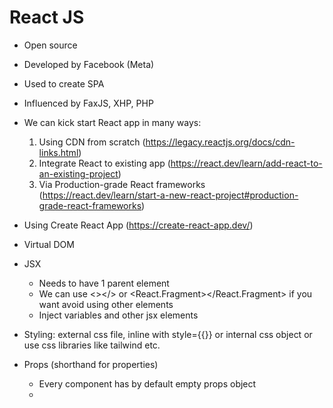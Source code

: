 # React JS

- Open source
- Developed by Facebook (Meta)
- Used to create SPA
- Influenced by FaxJS, XHP, PHP
- We can kick start React app in many ways:
  1. Using CDN from scratch (https://legacy.reactjs.org/docs/cdn-links.html)
  2. Integrate React to existing app (https://react.dev/learn/add-react-to-an-existing-project)
  3. Via Production-grade React frameworks (https://react.dev/learn/start-a-new-react-project#production-grade-react-frameworks)
- Using Create React App (https://create-react-app.dev/)

- Virtual DOM
- JSX
  - Needs to have 1 parent element
  - We can use <></> or <React.Fragment></React.Fragment> if you want avoid using other elements
  - Inject variables and other jsx elements
- Styling: external css file, inline with style={{}} or internal css object or use css libraries like tailwind etc.
- Props (shorthand for properties)
  - Every component has by default empty props object
  - 
